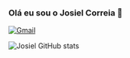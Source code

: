 
### Olá eu sou o Josiel Correia 🤙 

[![Gmail](https://img.shields.io/badge/LinkedIn-0077B5?style=for-the-badge&logo=linkedin&logoColor=white)](https://www.linkedin.com/in/josiel-marcal-correia/)

![Josiel GitHub stats](https://github-readme-stats.vercel.app/api?username=JosielCorreia&show_icons=true&theme=dracula)

